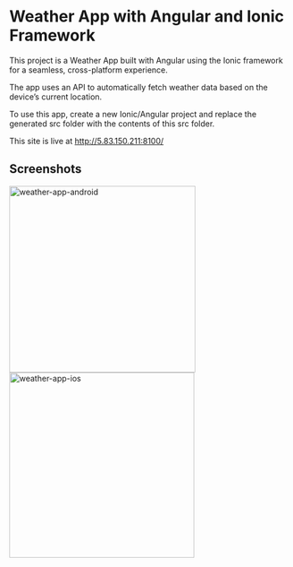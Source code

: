 <h1>Weather App with Angular and Ionic Framework</h1>

<p>This project is a Weather App built with Angular using the Ionic framework for a seamless, cross-platform experience.</p>

<p>The app uses an API to automatically fetch weather data based on the device’s current location.</p>

<p>To use this app, create a new Ionic/Angular project and replace the generated src folder with the contents of this src folder.</p>

<p>This site is live at <a href="http://5.83.150.211:8100/">http://5.83.150.211:8100/</a></p>

<h2>Screenshots</h2>

<img width="333" alt="weather-app-android" src="https://github.com/user-attachments/assets/470af461-6f70-4635-9205-778a4f36489a">
<img width="331" alt="weather-app-ios" src="https://github.com/user-attachments/assets/2687e52a-225f-45ab-869c-55d8f82f7654">
